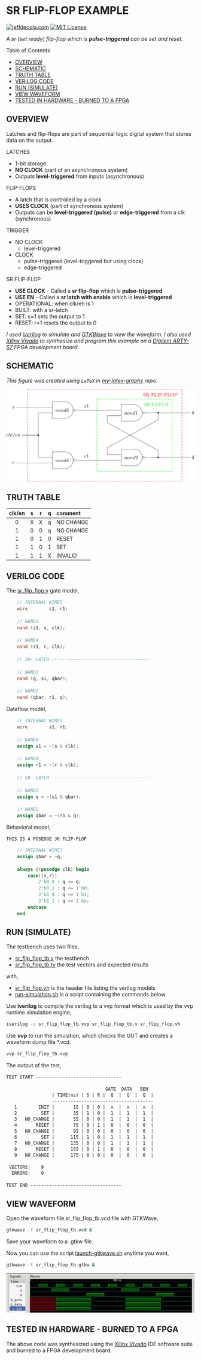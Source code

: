 # SR FLIP-FLOP EXAMPLE

[![jeffdecola.com](https://img.shields.io/badge/website-jeffdecola.com-blue)](https://jeffdecola.com)
[![MIT License](https://img.shields.io/:license-mit-blue.svg)](https://jeffdecola.mit-license.org)

_A sr (set ready) flip-flop which is **pulse-triggered**
can be set and reset._

Table of Contents

* [OVERVIEW](https://github.com/JeffDeCola/my-verilog-examples/tree/master/basic-code/sequential-logic/sr_flip_flop#overview)
* [SCHEMATIC](https://github.com/JeffDeCola/my-verilog-examples/tree/master/basic-code/sequential-logic/sr_flip_flop#schematic)
* [TRUTH TABLE](https://github.com/JeffDeCola/my-verilog-examples/tree/master/basic-code/sequential-logic/sr_flip_flop#truth-table)
* [VERILOG CODE](https://github.com/JeffDeCola/my-verilog-examples/tree/master/basic-code/sequential-logic/sr_flip_flop#verilog-code)
* [RUN (SIMULATE)](https://github.com/JeffDeCola/my-verilog-examples/tree/master/basic-code/sequential-logic/sr_flip_flop#run-simulate)
* [VIEW WAVEFORM](https://github.com/JeffDeCola/my-verilog-examples/tree/master/basic-code/sequential-logic/sr_flip_flop#view-waveform)
* [TESTED IN HARDWARE - BURNED TO A FPGA](https://github.com/JeffDeCola/my-verilog-examples/tree/master/basic-code/sequential-logic/sr_flip_flop#tested-in-hardware---burned-to-a-fpga)

## OVERVIEW

Latches and flip-flops are part of sequential logic
digital system that stores data on the output.

LATCHES

* 1-bit storage
* **NO CLOCK** (part of an asynchronous system)
* Outputs **level-triggered** from inputs (asynchronous)

FLIP-FLOPS

* A latch that is controlled by a clock
* **USES CLOCK** (part of synchronous system)
* Outputs can be **level-triggered (pulse)**
  or **edge-triggered** from a clk (synchronous)

TRIGGER

* NO CLOCK
  * level-triggered
* CLOCK
  * pulse-triggered (level-triggered but using clock)
  * edge-triggered

SR FLIP-FLOP

* **USE CLOCK** - Called a **sr flip-flop** which is **pulse-triggered**
* **USE EN** - Called a **sr latch with enable** which is **level-triggered**
* OPERATIONAL: when clk/en is 1
* BUILT: with a sr-latch
* SET: s=1 sets the output to 1
* RESET: r=1 resets the output to 0

_I used
[iverilog](https://github.com/JeffDeCola/my-cheat-sheets/tree/master/hardware/tools/simulation/iverilog-cheat-sheet)
to simulate and
[GTKWave](https://github.com/JeffDeCola/my-cheat-sheets/tree/master/hardware/tools/simulation/gtkwave-cheat-sheet)
to view the waveform. I also used
[Xilinx Vivado](https://github.com/JeffDeCola/my-cheat-sheets/tree/master/hardware/tools/synthesis/xilinx-vivado-cheat-sheet)
to synthesize and program this example on a
[Digilent ARTY-S7](https://github.com/JeffDeCola/my-cheat-sheets/tree/master/hardware/development/fpga-development-boards/digilent-arty-s7-cheat-sheet)
FPGA development board._

## SCHEMATIC

_This figure was created using `LaTeX` in
[my-latex-graphs](https://github.com/JeffDeCola/my-latex-graphs/tree/master/mathematics/applied/electrical-engineering/sequential-logic/sr-flip-flop)
repo._

<p align="center">
    <img src="svgs/sr-flip-flop.svg"
    align="middle"
</p>

## TRUTH TABLE

| clk/en |  s  |  r  |  q  | comment     |
|:------:|:---:|:---:|:---:|:------------|
|  0     |  X  |  X  |  q  | NO CHANGE   |
|  1     |  0  |  0  |  q  | NO CHANGE   |
|  1     |  0  |  1  |  0  | RESET       |
|  1     |  1  |  0  |  1  | SET         |
|  1     |  1  |  1  |  X  | INVALID     |

## VERILOG CODE

The
[sr_flip_flop.v](https://github.com/JeffDeCola/my-verilog-examples/blob/master/basic-code/sequential-logic/sr_flip_flop/sr_flip_flop.v)
gate model,

```verilog
    // INTERNAL WIRES
    wire        s1, r1;

    // NAND3
    nand (s1, s, clk);

    // NAND4
    nand (r1, r, clk);

    // SR- LATCH -------------------------------------

    // NAND1
    nand (q, s1, qbar);

    // NAND2
    nand (qbar, r1, q);
```

Dataflow model,

```verilog
    // INTERNAL WIRES
    wire        s1, r1;

    // NAND3
    assign s1 = ~(s & clk);

    // NAND4
    assign r1 = ~(r & clk);

    // SR- LATCH -------------------------------------

    // NAND1
    assign q = ~(s1 & qbar);

    // NAND2
    assign qbar = ~(r1 & q);
```

Behavioral model,

```text
THIS IS A POSEDGE JK FLIP-FLOP
```

```verilog
    // INTERNAL WIRES
    assign qbar = ~q;

    always @(posedge clk) begin
        case({s,r})
            2'b0_0 : q <= q;
            2'b0_1 : q <= 1'b0;
            2'b1_0 : q <= 1'b1;
            2'b1_1 : q <= 1'bx;
        endcase
    end
```

## RUN (SIMULATE)

The testbench uses two files,

* [sr_flip_flop_tb.v](https://github.com/JeffDeCola/my-verilog-examples/blob/master/basic-code/sequential-logic/sr_flip_flop/sr_flip_flop_tb.v)
  the testbench
* [sr_flip_flop_tb.tv](https://github.com/JeffDeCola/my-verilog-examples/blob/master/basic-code/sequential-logic/sr_flip_flop/sr_flip_flop_tb.tv)
  the test vectors and expected results

with,

* [sr_flip_flop.vh](https://github.com/JeffDeCola/my-verilog-examples/blob/master/basic-code/sequential-logic/sr_flip_flop/sr_flip_flop.vh)
  is the header file listing the verilog models
* [run-simulation.sh](https://github.com/JeffDeCola/my-verilog-examples/blob/master/basic-code/sequential-logic/sr_flip_flop/run-simulation.sh)
  is a script containing the commands below

Use **iverilog** to compile the verilog to a vvp format
which is used by the vvp runtime simulation engine,

```bash
iverilog -o sr_flip_flop_tb.vvp sr_flip_flop_tb.v sr_flip_flop.vh
```

Use **vvp** to run the simulation, which checks the UUT
and creates a waveform dump file *.vcd.

```bash
vvp sr_flip_flop_tb.vvp
```

The output of the test,

```text
TEST START --------------------------------

                                     GATE  DATA   BEH
                 | TIME(ns) | S | R |  Q  |  Q  |  Q  |
                 --------------------------------------
   1        INIT |       15 | 0 | 0 |  x  |  x  |  x  |
   2         SET |       35 | 1 | 0 |  1  |  1  |  1  |
   3   NO_CHANGE |       55 | 0 | 0 |  1  |  1  |  1  |
   4       RESET |       75 | 0 | 1 |  0  |  0  |  0  |
   5   NO_CHANGE |       95 | 0 | 0 |  0  |  0  |  0  |
   6         SET |      115 | 1 | 0 |  1  |  1  |  1  |
   7   NO_CHANGE |      135 | 0 | 0 |  1  |  1  |  1  |
   8       RESET |      155 | 0 | 1 |  0  |  0  |  0  |
   9   NO_CHANGE |      175 | 0 | 0 |  0  |  0  |  0  |

 VECTORS:    9
  ERRORS:    0

TEST END ----------------------------------
```

## VIEW WAVEFORM

Open the waveform file sr_flip_flop_tb.vcd file with GTKWave,

```bash
gtkwave -f sr_flip_flop_tb.vcd &
```

Save your waveform to a .gtkw file.

Now you can use the script
[launch-gtkwave.sh](https://github.com/JeffDeCola/my-verilog-examples/blob/master/launch-GTKWave-script/launch-gtkwave.sh)
anytime you want,

```bash
gtkwave -f sr_flip_flop_tb.gtkw &
```

![sr_flip_flop-waveform.jpg](../../../docs/pics/basic-code/sr_flip_flop-waveform.jpg)

## TESTED IN HARDWARE - BURNED TO A FPGA

The above code was synthesized using the
[Xilinx Vivado](https://github.com/JeffDeCola/my-cheat-sheets/tree/master/hardware/tools/synthesis/xilinx-vivado-cheat-sheet)
IDE software suite and burned to a FPGA development board.
